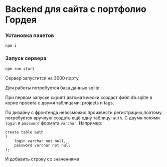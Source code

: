# Backend для сайта c портфолио Гордея

### Установка пакетов
```npm i```

### Запуск сервера
```npm run start```

Сервер запустится на 3000 порту.

Для работы потребуется база данных sqlite.

При первом запуске скрипт автоматически создаст файл db.sqlite в корне проекта с двумя таблицами: projects и tags.

По дизайну с фронтенда невозможно произвести регистрацию,поэтому потребуется вручную создать ещё одну таблицу: `auth`. С двумя полями `login` и `password` формата `varchar`.
Например:

```sqlite
create table auth
(
	login varchar not null,
	password varchar not null
);
```

И добавить строку со значениями.
